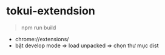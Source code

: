 # tokui-extendsion
> npm run build 
* chrome://extensions/
* bật develop mode => load unpacked => chọn thư mục dist 
